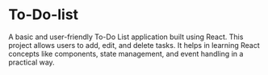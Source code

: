 # To-Do-list
A basic and user-friendly To-Do List application built using React. This project allows users to add, edit, and delete tasks. It helps in learning React concepts like components, state management, and event handling in a practical way.
